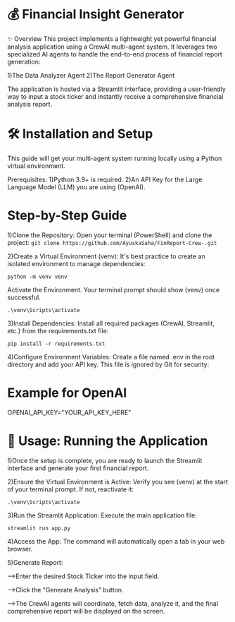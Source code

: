 # 💰 Financial Insight Generator
✨ Overview
This project implements a lightweight yet powerful financial analysis application using a CrewAI multi-agent system. It leverages two specialized AI agents to handle the end-to-end process of financial report generation:

1)The Data Analyzer Agent
2)The Report Generator Agent

The application is hosted via a Streamlit interface, providing a user-friendly way to input a stock ticker and instantly receive a comprehensive financial analysis report.

# 🛠️ Installation and Setup
This guide will get your multi-agent system running locally using a Python virtual environment.

Prerequisites: 
1)Python 3.9+ is required.
2)An API Key for the Large Language Model (LLM) you are using (OpenAI).

# Step-by-Step Guide
1)Clone the Repository: 
Open your terminal (PowerShell) and clone the project:
```git clone https://github.com/AyuskaSaha/FinReport-Crew-.git```

2)Create a Virtual Environment (venv): It's best practice to create an isolated environment to manage dependencies:

```python -m venv venv```

Activate the Environment.
Your terminal prompt should show (venv) once successful.

```.\venv\Scripts\activate```

3)Install Dependencies:
Install all required packages (CrewAI, Streamlit, etc.) from the requirements.txt file:

```pip install -r requirements.txt```

4)Configure Environment Variables: Create a file named .env in the root directory and add your API key. This file is ignored by Git for security:

# Example for OpenAI
OPENAI_API_KEY="YOUR_API_KEY_HERE"

# 🏃 Usage: Running the Application
1)Once the setup is complete, you are ready to launch the Streamlit interface and generate your first financial report.

2)Ensure the Virtual Environment is Active: Verify you see (venv) at the start of your terminal prompt. If not, reactivate it:

```.\venv\Scripts\activate```

3)Run the Streamlit Application: Execute the main application file:

```streamlit run app.py```


4)Access the App: The command will automatically open a tab in your web browser.

5)Generate Report:

-->Enter the desired Stock Ticker into the input field.

-->Click the "Generate Analysis" button.

-->The CrewAI agents will coordinate, fetch data, analyze it, and the final comprehensive report will be displayed on the screen.




